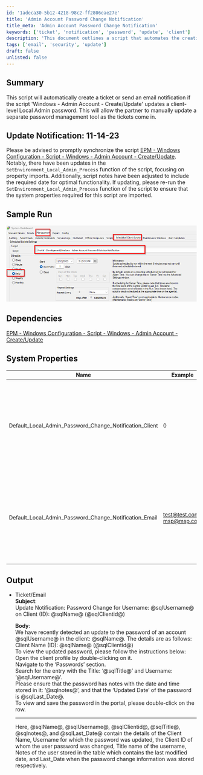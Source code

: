```yaml
---
id: '1adeca30-5b12-4218-98c2-ff2806eae27e'
title: 'Admin Account Password Change Notification'
title_meta: 'Admin Account Password Change Notification'
keywords: ['ticket', 'notification', 'password', 'update', 'client']
description: 'This document outlines a script that automates the creation of tickets or sending email notifications when a client-level Local Admin password is updated. It ensures partners can manually update their password management tools as notifications are received. The document also includes update notifications, system properties, and sample output details.'
tags: ['email', 'security', 'update']
draft: false
unlisted: false
---
```


## Summary

This script will automatically create a ticket or send an email notification if the script 'Windows - Admin Account - Create/Update' updates a client-level Local Admin password. This will allow the partner to manually update a separate password management tool as the tickets come in.

## Update Notification: 11-14-23

Please be advised to promptly synchronize the script [EPM - Windows Configuration - Script - Windows - Admin Account - Create/Update](<./Windows - Admin Account - CreateUpdate.md>). Notably, there have been updates in the `SetEnvironment_Local_Admin_Process` function of the script, focusing on property imports. Additionally, script notes have been adjusted to include the required date for optimal functionality. If updating, please re-run the `SetEnvironment_Local_Admin_Process` function of the script to ensure that the system properties required for this script are imported.

## Sample Run

![Sample Run](../../../static/img/Windows---Admin-Account-Password-Rotation-Notification/image_1.png)

## Dependencies

[EPM - Windows Configuration - Script - Windows - Admin Account - Create/Update](<./Windows - Admin Account - CreateUpdate.md>)

## System Properties

| Name                                                    | Example                                    | Required | Description                                                                                                                                                                                                                                                                                                                                 |
|---------------------------------------------------------|--------------------------------------------|----------|---------------------------------------------------------------------------------------------------------------------------------------------------------------------------------------------------------------------------------------------------------------------------------------------------------------------------------------------|
| Default_Local_Admin_Password_Change_Notification_Client | 0                                          | False    | 1 -> This will enable the notification alerting for password updates; 0 -> By default set to 0, which will not allow the notification for password updates.                                                                                                                                                                               |
| Default_Local_Admin_Password_Change_Notification_Email  | [test@test.com](mailto:test@test.com); [msp@msp.com](mailto:msp@msp.com) | False    | Set the email address in this property to enable emailing from the notification script rather than ticket creation for password update notifications.                                                                                                                                                                                      |

## Output

- Ticket/Email  
  **Subject**:  
  Update Notification: Password Change for Username: @sqlUsername@ on Client (ID): @sqlName@ (@sqlClientid@)  

  **Body**:  
  We have recently detected an update to the password of an account @sqlUsername@ in the client: @sqlName@. The details are as follows:  
  Client Name (ID): @sqlName@ (@sqlClientid@)  
  To view the updated password, please follow the instructions below:  
  Open the client profile by double-clicking on it.  
  Navigate to the ‘Passwords’ section.  
  Search for the entry with the Title: ‘@sqlTitle@’ and Username: ‘@sqlUsername@’.  
  Please ensure that the password has notes with the date and time stored in it: ‘@sqlnotes@’, and that the ‘Updated Date’ of the password is @sqlLast_Date@.  
  To view and save the password in the portal, please double-click on the row.  

  ------------------------------------------------------------------------------------------------------------------------  

  Here, @sqlName@, @sqlUsername@, @sqlClientid@, @sqlTitle@, @sqlnotes@, and @sqlLast_Date@ contain the details of the Client Name, Username for which the password was updated, the Client ID of whom the user password was changed, Title name of the username, Notes of the user stored in the table which contains the last modified date, and Last_Date when the password change information was stored respectively.
